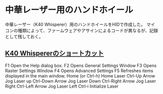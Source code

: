 # 中華レーザー用のハンドホイール
中華レーザー（K40 Whisperer）用のハンドホイールをHIDで作成した。
マイコンの種類によって、ファームウェアやアサインによるコードが異なるが、記録として残しておく。

## [K40 Whispererのショートカット](https://www.scorchworks.com/K40whisperer/k40w_manual.html#keyboard)

F1	Open the Help dialog box.
F2	Opens General Settings Window
F3	Opens Raster Settings Window
F4	Opens Advanced Settings
F5	Refreshes items displayed in the main window.
Home (or Ctrl-h)	Home Laser
Ctrl-Up Arrow	Jog Laser up
Ctrl-Down Arrow	Jog Laser Down
Ctrl-Right Arrow	Jog Laser Right
Ctrl-Left Arrow	Jog Laser Left
Ctrl-i	Initialize Laser
